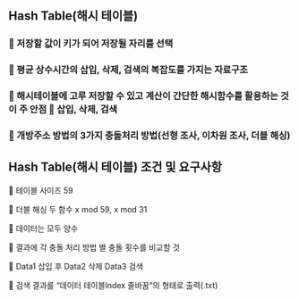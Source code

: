 <h2>Hash Table(해시 테이블)</h2>
<h3> 저장할 값이 키가 되어 저장될 자리를 선택 </h3>
<h3> 평균 상수시간의 삽입, 삭제, 검색의 복잡도를 가지는 자료구조  </h3>
<h3> 해시테이블에 고루 저장할 수 있고 계산이 간단한 해시함수를 활용하는 것이 주 안점  삽입, 삭제, 검색  </h3>
<h3> 개방주소 방법의 3가지 충돌처리 방법(선형 조사, 이차원 조사, 더블 해싱) </h3>

<p>
<h2>Hash Table(해시 테이블) 조건 및 요구사항</h2>
 테이블 사이즈 59<p> 
<p>
 더블 해싱 두 함수 x mod 59, x mod 31 
<p> 데이터는 모두 양수
<p>
 결과에 각 충돌 처리 방법 별 충돌 횟수를 비교할 것
<p> Data1 삽입 후 Data2 삭제 Data3 검색
<p> 검색 결과를 “데이터 테이블Index 줄바꿈”의 형태로 출력(.txt)
